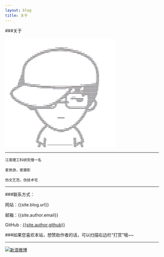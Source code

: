 ```yaml
---
layout: blog
title: 关于
---
```

	
###关于

![](/photos/head.png)

---
		
	江南理工科研究僧一名
	
	爱旅游，爱摄影
	
	伪文艺范，伪技术宅

----

###联系方式：

网站：{{site.blog.url}}

邮箱：{{site.author.email}}

GitHub : [{{site.author.github}}]({{site.author.github}})

###如果您喜欢本站，想赞助作者的话，可以扫描右边栏“打赏”哦~~

<script>
window.tctipConfig = {
        staticPrefix:   "http://static.tctip.com",
        buttonImageId:  7,
        list:{
            alipay: {qrimg: "/img/alipayqr.png"},
            weixin:{qrimg: "/img/wxqr.png"},
        }
};
</script>
<script src="http://static.tctip.com/js/tctip.min.js"></script>

----
[![新浪微博](http://service.t.sina.com.cn/widget/qmd/{{site.author.weibo}}/f78fbcd2/1.png)](http://weibo.com/u/{{site.author.weibo}})
